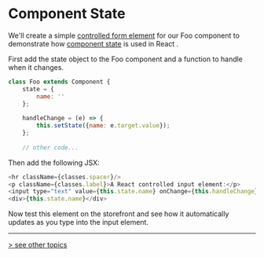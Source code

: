 # Component State
We'll create a simple [controlled form element] for our Foo component to demonstrate how [component state] is used in React .  

First add the state object to the Foo component and a function to handle when it changes.
```javascript
class Foo extends Component {
    state = {
        name: ''
    };
     
    handleChange = (e) => {
        this.setState({name: e.target.value});
    };
    
    // other code...
```

Then add the following JSX:
```javascript
<hr className={classes.spacer}/>
<p className={classes.label}>A React controlled input element:</p>
<input type="text" value={this.state.name} onChange={this.handleChange}/>
<div>{this.state.name}</div>
```

Now test this element on the storefront and see how it automatically updates as you type into the input element.

---
[> see other topics](../../README.md#Topics)

[controlled form element]: https://reactjs.org/docs/forms.html#controlled-components
[component state]: https://reactjs.org/docs/faq-state.html